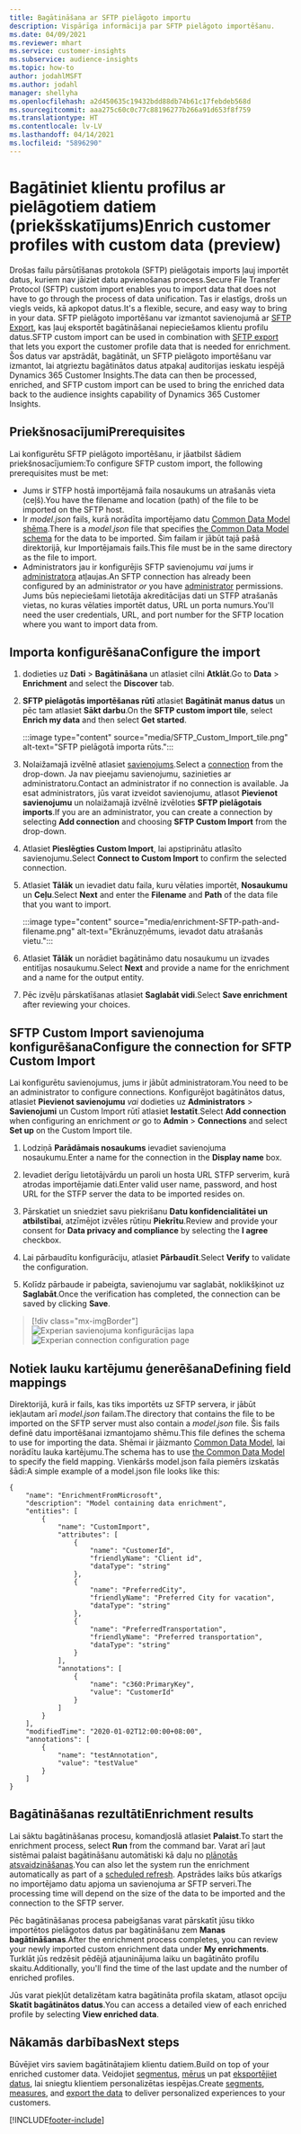 ```yaml
---
title: Bagātināšana ar SFTP pielāgoto importu
description: Vispārīga informācija par SFTP pielāgoto importēšanu.
ms.date: 04/09/2021
ms.reviewer: mhart
ms.service: customer-insights
ms.subservice: audience-insights
ms.topic: how-to
author: jodahlMSFT
ms.author: jodahl
manager: shellyha
ms.openlocfilehash: a2d450635c19432bdd88db74b61c17febdeb568d
ms.sourcegitcommit: aaa275c60c0c77c88196277b266a91d653f8f759
ms.translationtype: HT
ms.contentlocale: lv-LV
ms.lasthandoff: 04/14/2021
ms.locfileid: "5896290"
---
```

# <a name="enrich-customer-profiles-with-custom-data-preview"></a><span data-ttu-id="e6448-103">Bagātiniet klientu profilus ar pielāgotiem datiem (priekšskatījums)</span><span class="sxs-lookup"><span data-stu-id="e6448-103">Enrich customer profiles with custom data (preview)</span></span>

<span data-ttu-id="e6448-104">Drošas failu pārsūtīšanas protokola (SFTP) pielāgotais imports ļauj importēt datus, kuriem nav jāiziet datu apvienošanas process.</span><span class="sxs-lookup"><span data-stu-id="e6448-104">Secure File Transfer Protocol (SFTP) custom import enables you to import data that does not have to go through the process of data unification.</span></span> <span data-ttu-id="e6448-105">Tas ir elastīgs, drošs un viegls veids, kā apkopot datus.</span><span class="sxs-lookup"><span data-stu-id="e6448-105">It's a flexible, secure, and easy way to bring in your data.</span></span> <span data-ttu-id="e6448-106">SFTP pielāgoto importēšanu var izmantot savienojumā ar [SFTP Export](export-sftp.md), kas ļauj eksportēt bagātināšanai nepieciešamos klientu profilu datus.</span><span class="sxs-lookup"><span data-stu-id="e6448-106">SFTP custom import can be used in combination with [SFTP export](export-sftp.md) that lets you export the customer profile data that is needed for enrichment.</span></span> <span data-ttu-id="e6448-107">Šos datus var apstrādāt, bagātināt, un SFTP pielāgoto importēšanu var izmantot, lai atgrieztu bagātinātos datus atpakaļ auditorijas ieskatu iespējā Dynamics 365 Customer Insights.</span><span class="sxs-lookup"><span data-stu-id="e6448-107">The data can then be processed, enriched, and SFTP custom import can be used to bring the enriched data back to the audience insights capability of Dynamics 365 Customer Insights.</span></span>

## <a name="prerequisites"></a><span data-ttu-id="e6448-108">Priekšnosacījumi</span><span class="sxs-lookup"><span data-stu-id="e6448-108">Prerequisites</span></span>

<span data-ttu-id="e6448-109">Lai konfigurētu SFTP pielāgoto importēšanu, ir jāatbilst šādiem priekšnosacījumiem:</span><span class="sxs-lookup"><span data-stu-id="e6448-109">To configure SFTP custom import, the following prerequisites must be met:</span></span>

- <span data-ttu-id="e6448-110">Jums ir STFP hostā importējamā faila nosaukums un atrašanās vieta (ceļš).</span><span class="sxs-lookup"><span data-stu-id="e6448-110">You have the filename and location (path) of the file to be imported on the SFTP host.</span></span>
- <span data-ttu-id="e6448-111">Ir *model.json* fails, kurā norādīta importējamo datu [Common Data Model shēma](/common-data-model/).</span><span class="sxs-lookup"><span data-stu-id="e6448-111">There is a *model.json* file that specifies [the Common Data Model schema](/common-data-model/) for the data to be imported.</span></span> <span data-ttu-id="e6448-112">Šim failam ir jābūt tajā pašā direktorijā, kur Importējamais fails.</span><span class="sxs-lookup"><span data-stu-id="e6448-112">This file must be in the same directory as the file to import.</span></span>
- <span data-ttu-id="e6448-113">Administrators jau ir konfigurējis SFTP savienojumu *vai* jums ir [administratora](permissions.md#administrator) atļaujas.</span><span class="sxs-lookup"><span data-stu-id="e6448-113">An SFTP connection has already been configured by an administrator *or* you have [administrator](permissions.md#administrator) permissions.</span></span> <span data-ttu-id="e6448-114">Jums būs nepieciešami lietotāja akreditācijas dati un STFP atrašanās vietas, no kuras vēlaties importēt datus, URL un porta numurs.</span><span class="sxs-lookup"><span data-stu-id="e6448-114">You'll need the user credentials, URL, and port number for the SFTP location where you want to import data from.</span></span>


## <a name="configure-the-import"></a><span data-ttu-id="e6448-115">Importa konfigurēšana</span><span class="sxs-lookup"><span data-stu-id="e6448-115">Configure the import</span></span>

1. <span data-ttu-id="e6448-116">dodieties uz **Dati** > **Bagātināšana** un atlasiet cilni **Atklāt**.</span><span class="sxs-lookup"><span data-stu-id="e6448-116">Go to **Data** > **Enrichment** and select the **Discover** tab.</span></span>

1. <span data-ttu-id="e6448-117">**SFTP pielāgotās importēšanas rūtī** atlasiet **Bagātināt manus datus** un pēc tam atlasiet **Sākt darbu**.</span><span class="sxs-lookup"><span data-stu-id="e6448-117">On the **SFTP custom import tile**, select **Enrich my data** and then select **Get started**.</span></span>

   :::image type="content" source="media/SFTP_Custom_Import_tile.png" alt-text="SFTP pielāgotā importa rūts.":::

1. <span data-ttu-id="e6448-119">Nolaižamajā izvēlnē atlasiet [savienojums](connections.md).</span><span class="sxs-lookup"><span data-stu-id="e6448-119">Select a [connection](connections.md) from the drop-down.</span></span> <span data-ttu-id="e6448-120">Ja nav pieejamu savienojumu, sazinieties ar administratoru.</span><span class="sxs-lookup"><span data-stu-id="e6448-120">Contact an administrator if no connection is available.</span></span> <span data-ttu-id="e6448-121">Ja esat administrators, jūs varat izveidot savienojumu, atlasot **Pievienot savienojumu** un nolaižamajā izvēlnē izvēloties **SFTP pielāgotais imports**.</span><span class="sxs-lookup"><span data-stu-id="e6448-121">If you are an administrator, you can create a connection by selecting **Add connection** and choosing **SFTP Custom Import** from the drop-down.</span></span>

1. <span data-ttu-id="e6448-122">Atlasiet **Pieslēgties Custom Import**, lai apstiprinātu atlasīto savienojumu.</span><span class="sxs-lookup"><span data-stu-id="e6448-122">Select **Connect to Custom Import** to confirm the selected connection.</span></span>

1.  <span data-ttu-id="e6448-123">Atlasiet **Tālāk** un ievadiet datu faila, kuru vēlaties importēt, **Nosaukumu** un **Ceļu**.</span><span class="sxs-lookup"><span data-stu-id="e6448-123">Select **Next** and enter the **Filename** and **Path** of the data file that you want to import.</span></span>

    :::image type="content" source="media/enrichment-SFTP-path-and-filename.png" alt-text="Ekrānuzņēmums, ievadot datu atrašanās vietu.":::

1. <span data-ttu-id="e6448-125">Atlasiet **Tālāk** un norādiet bagātināmo datu nosaukumu un izvades entitījas nosaukumu.</span><span class="sxs-lookup"><span data-stu-id="e6448-125">Select **Next** and provide a name for the enrichment and a name for the output entity.</span></span> 

1. <span data-ttu-id="e6448-126">Pēc izvēļu pārskatīšanas atlasiet **Saglabāt vidi**.</span><span class="sxs-lookup"><span data-stu-id="e6448-126">Select **Save enrichment** after reviewing your choices.</span></span>

## <a name="configure-the-connection-for-sftp-custom-import"></a><span data-ttu-id="e6448-127">SFTP Custom Import savienojuma konfigurēšana</span><span class="sxs-lookup"><span data-stu-id="e6448-127">Configure the connection for SFTP Custom Import</span></span> 

<span data-ttu-id="e6448-128">Lai konfigurētu savienojumus, jums ir jābūt administratoram.</span><span class="sxs-lookup"><span data-stu-id="e6448-128">You need to be an administrator to configure connections.</span></span> <span data-ttu-id="e6448-129">Konfigurējot bagātinātos datus, atlasiet **Pievienot savienojumu** *vai* dodieties uz **Administrators** > **Savienojumi** un Custom Import rūtī atlasiet **Iestatīt**.</span><span class="sxs-lookup"><span data-stu-id="e6448-129">Select **Add connection** when configuring an enrichment *or* go to **Admin** > **Connections** and select **Set up** on the Custom Import tile.</span></span>

1. <span data-ttu-id="e6448-130">Lodziņā **Parādāmais nosaukums** ievadiet savienojuma nosaukumu.</span><span class="sxs-lookup"><span data-stu-id="e6448-130">Enter a name for the connection in the **Display name** box.</span></span>

1. <span data-ttu-id="e6448-131">Ievadiet derīgu lietotājvārdu un paroli un hosta URL STFP serverim, kurā atrodas importējamie dati.</span><span class="sxs-lookup"><span data-stu-id="e6448-131">Enter valid user name, password, and host URL for the STFP server the data to be imported resides on.</span></span>

1. <span data-ttu-id="e6448-132">Pārskatiet un sniedziet savu piekrišanu **Datu konfidencialitātei un atbilstībai**, atzīmējot izvēles rūtiņu **Piekrītu**.</span><span class="sxs-lookup"><span data-stu-id="e6448-132">Review and provide your consent for **Data privacy and compliance** by selecting the **I agree** checkbox.</span></span>

1. <span data-ttu-id="e6448-133">Lai pārbaudītu konfigurāciju, atlasiet **Pārbaudīt**.</span><span class="sxs-lookup"><span data-stu-id="e6448-133">Select **Verify** to validate the configuration.</span></span>

1. <span data-ttu-id="e6448-134">Kolīdz pārbaude ir pabeigta, savienojumu var saglabāt, noklikšķinot uz **Saglabāt**.</span><span class="sxs-lookup"><span data-stu-id="e6448-134">Once the verification has completed, the connection can be saved by clicking **Save**.</span></span>

> [!div class="mx-imgBorder"]
   > <span data-ttu-id="e6448-135">![Experian savienojuma konfigurācijas lapa](media/enrichment-SFTP-connection.png "Experian savienojuma konfigurācijas lapa.")</span><span class="sxs-lookup"><span data-stu-id="e6448-135">![Experian connection configuration page](media/enrichment-SFTP-connection.png "Experian connection configuration page")</span></span>


## <a name="defining-field-mappings"></a><span data-ttu-id="e6448-136">Notiek lauku kartējumu ģenerēšana</span><span class="sxs-lookup"><span data-stu-id="e6448-136">Defining field mappings</span></span> 

<span data-ttu-id="e6448-137">Direktorijā, kurā ir fails, kas tiks importēts uz SFTP servera, ir jābūt iekļautam arī *model.json* failam.</span><span class="sxs-lookup"><span data-stu-id="e6448-137">The directory that contains the file to be imported on the SFTP server must also contain a *model.json* file.</span></span> <span data-ttu-id="e6448-138">Šis fails definē datu importēšanai izmantojamo shēmu.</span><span class="sxs-lookup"><span data-stu-id="e6448-138">This file defines the schema to use for importing the data.</span></span> <span data-ttu-id="e6448-139">Shēmai ir jāizmanto [Common Data Model](/common-data-model/), lai norādītu lauka kartējumu.</span><span class="sxs-lookup"><span data-stu-id="e6448-139">The schema has to use [the Common Data Model](/common-data-model/) to specify the field mapping.</span></span> <span data-ttu-id="e6448-140">Vienkāršs model.json faila piemērs izskatās šādi:</span><span class="sxs-lookup"><span data-stu-id="e6448-140">A simple example of a model.json file looks like this:</span></span>

```
{
    "name": "EnrichmentFromMicrosoft",
    "description": "Model containing data enrichment",
    "entities": [
        {
            "name": "CustomImport",
            "attributes": [
                {
                    "name": "CustomerId",
                    "friendlyName": "Client id",
                    "dataType": "string"
                },
                {
                    "name": "PreferredCity",
                    "friendlyName": "Preferred City for vacation",
                    "dataType": "string"
                },
                {
                    "name": "PreferredTransportation",
                    "friendlyName": "Preferred transportation",
                    "dataType": "string"
                }
            ],
            "annotations": [
                {
                    "name": "c360:PrimaryKey",
                    "value": "CustomerId"
                }
            ]
        }
    ],
    "modifiedTime": "2020-01-02T12:00:00+08:00",
    "annotations": [
        {
            "name": "testAnnotation",
            "value": "testValue"
        }
    ]
}
```

## <a name="enrichment-results"></a><span data-ttu-id="e6448-141">Bagātināšanas rezultāti</span><span class="sxs-lookup"><span data-stu-id="e6448-141">Enrichment results</span></span>

<span data-ttu-id="e6448-142">Lai sāktu bagātināšanas procesu, komandjoslā atlasiet **Palaist**.</span><span class="sxs-lookup"><span data-stu-id="e6448-142">To start the enrichment process, select **Run** from the command bar.</span></span> <span data-ttu-id="e6448-143">Varat arī ļaut sistēmai palaist bagātināšanu automātiski kā daļu no [plānotās atsvaidzināšanas](system.md#schedule-tab).</span><span class="sxs-lookup"><span data-stu-id="e6448-143">You can also let the system run the enrichment automatically as part of a [scheduled refresh](system.md#schedule-tab).</span></span> <span data-ttu-id="e6448-144">Apstrādes laiks būs atkarīgs no importējamo datu apjoma un savienojuma ar SFTP serveri.</span><span class="sxs-lookup"><span data-stu-id="e6448-144">The processing time will depend on the size of the data to be imported and the connection to the SFTP server.</span></span>

<span data-ttu-id="e6448-145">Pēc bagātināšanas procesa pabeigšanas varat pārskatīt jūsu tikko importētos pielāgotos datus par bagātināšanu zem **Manas bagātināšanas**.</span><span class="sxs-lookup"><span data-stu-id="e6448-145">After the enrichment process completes, you can review your newly imported custom enrichment data under **My enrichments**.</span></span> <span data-ttu-id="e6448-146">Turklāt jūs redzēsit pēdējā atjauninājuma laiku un bagātināto profilu skaitu.</span><span class="sxs-lookup"><span data-stu-id="e6448-146">Additionally, you'll find the time of the last update and the number of enriched profiles.</span></span>

<span data-ttu-id="e6448-147">Jūs varat piekļūt detalizētam katra bagātināta profila skatam, atlasot opciju **Skatīt bagātinātos datus**.</span><span class="sxs-lookup"><span data-stu-id="e6448-147">You can access a detailed view of each enriched profile by selecting **View enriched data**.</span></span>

## <a name="next-steps"></a><span data-ttu-id="e6448-148">Nākamās darbības</span><span class="sxs-lookup"><span data-stu-id="e6448-148">Next steps</span></span>

<span data-ttu-id="e6448-149">Būvējiet virs saviem bagātinātajiem klientu datiem.</span><span class="sxs-lookup"><span data-stu-id="e6448-149">Build on top of your enriched customer data.</span></span> <span data-ttu-id="e6448-150">Veidojiet [segmentus](segments.md), [mērus](measures.md) un pat [eksportējiet datus](export-destinations.md), lai sniegtu klientiem personalizētas iespējas.</span><span class="sxs-lookup"><span data-stu-id="e6448-150">Create [segments](segments.md), [measures](measures.md), and [export the data](export-destinations.md) to deliver personalized experiences to your customers.</span></span>

[!INCLUDE[footer-include](../includes/footer-banner.md)]
